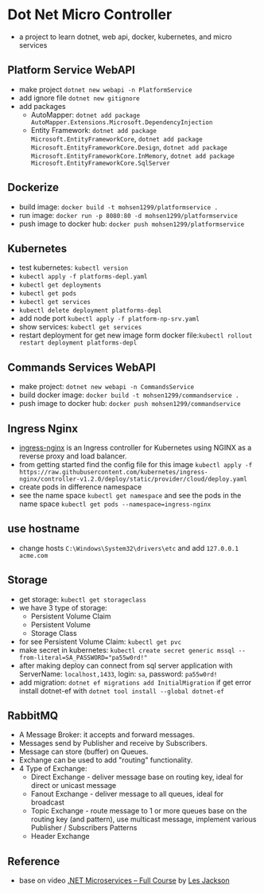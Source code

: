 # Dot Net Micro Controller

- a project to learn dotnet, web api, docker, kubernetes, and micro services

## Platform Service WebAPI

- make project `dotnet new webapi -n PlatformService`
- add ignore file `dotnet new gitignore`
- add packages
  - AutoMapper: `dotnet add package AutoMapper.Extensions.Microsoft.DependencyInjection`
  - Entity Framework: `dotnet add package Microsoft.EntityFrameworkCore`, `dotnet add package Microsoft.EntityFrameworkCore.Design`, `dotnet add package Microsoft.EntityFrameworkCore.InMemory`, `dotnet add package Microsoft.EntityFrameworkCore.SqlServer`

## Dockerize

- build image: `docker build -t mohsen1299/platformservice .`
- run image: `docker run -p 8080:80 -d mohsen1299/platformservice`
- push image to docker hub: `docker push mohsen1299/platformservice`

## Kubernetes

- test kubernetes: `kubectl version`
- `kubectl apply -f platforms-depl.yaml`
- `kubectl get deployments`
- `kubectl get pods`
- `kubectl get services`
- `kubectl delete deployment platforms-depl`
- add node port `kubectl apply -f platform-np-srv.yaml`
- show services: `kubectl get services`
- restart deployment for get new image form docker file:`kubectl rollout restart deployment platforms-depl`

## Commands Services WebAPI

- make project: `dotnet new webapi -n CommandsService`
- build docker image: `docker build -t mohsen1299/commandservice .`
- push image to docker hub: `docker push mohsen1299/commandservice`

## Ingress Nginx

- [ingress-nginx](https://github.com/kubernetes/ingress-nginx) is an Ingress controller for Kubernetes using NGINX as a reverse proxy and load balancer.
- from getting started find the config file for this image
`kubectl apply -f https://raw.githubusercontent.com/kubernetes/ingress-nginx/controller-v1.2.0/deploy/static/provider/cloud/deploy.yaml`
- create pods in difference namespace
- see the name space `kubectl get namespace` and see the pods in the name space `kubectl get pods --namespace=ingress-nginx`

## use hostname

- change hosts `C:\Windows\System32\drivers\etc` and add `127.0.0.1 acme.com`

## Storage

- get storage: `kubectl get storageclass`
- we have 3 type of storage:
  - Persistent Volume Claim
  - Persistent Volume
  - Storage Class
- for see Persistent Volume Claim: `kubectl get pvc`
- make secret in kubernetes: `kubectl create secret generic mssql --from-literal=SA_PASSWORD="pa55w0rd!"`
- after making deploy can connect from sql server application with ServerName: `localhost,1433`, login: `sa`, password: `pa55w0rd!`
- add migration: `dotnet ef migrations add InitialMigration` if get error install dotnet-ef with `dotnet tool install --global dotnet-ef`

## RabbitMQ

- A Message Broker: it accepts and forward messages.
- Messages send by Publisher and receive by Subscribers.
- Message can store (buffer) on Queues.
- Exchange can be used to add "routing" functionality.
- 4 Type of Exchange:
  - Direct Exchange - deliver message base on routing key, ideal for direct or unicast message
  - Fanout Exchange - deliver message to all queues, ideal for broadcast
  - Topic Exchange - route message to 1 or more queues base on the routing key (and pattern), use multicast message, implement various Publisher / Subscribers Patterns
  - Header Exchange

## Reference

- base on video [.NET Microservices – Full Course](https://youtu.be/DgVjEo3OGBI) by [Les Jackson](https://www.youtube.com/c/binarythistle)
